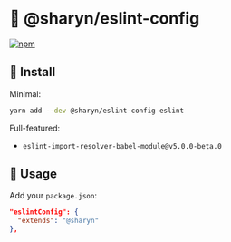 # 🌹 @sharyn/eslint-config

[![npm](https://img.shields.io/npm/v/@sharyn/eslint-config.svg)](https://www.npmjs.com/package/@sharyn/eslint-config)

## 🌹 Install

Minimal:

```bash
yarn add --dev @sharyn/eslint-config eslint
```

Full-featured:

- `eslint-import-resolver-babel-module@v5.0.0-beta.0`

## 🌹 Usage

Add your `package.json`:

```json
"eslintConfig": {
  "extends": "@sharyn"
},
```
